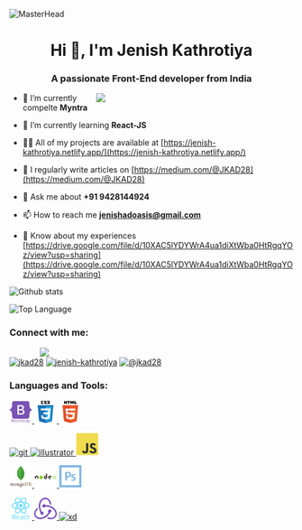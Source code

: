 ![MasterHead](https://www.sevenstarwebsolutions.com/wp-content/themes/sevenstar/img/banner-bg.gif)
<h1 align="center">Hi 👋, I'm Jenish Kathrotiya</h1>
<h3 align="center">A passionate Front-End developer from India</h3>
<img align="right" width="350" src="https://cdn.dribbble.com/users/1162077/screenshots/3848914/programmer.gif">

- 🔭 I’m currently compelte **Myntra**

- 🌱 I’m currently learning **React-JS**

- 👨‍💻 All of my projects are available at [https://jenish-kathrotiya.netlify.app/](https://jenish-kathrotiya.netlify.app/)

- 📝 I regularly write articles on [https://medium.com/@JKAD28](https://medium.com/@JKAD28)

- 💬 Ask me about **+91 9428144924**

- 📫 How to reach me **jenishadoasis@gmail.com**

- 📄 Know about my experiences [https://drive.google.com/file/d/10XAC5lYDYWrA4ua1diXtWba0HtRgqYOz/view?usp=sharing](https://drive.google.com/file/d/10XAC5lYDYWrA4ua1diXtWba0HtRgqYOz/view?usp=sharing)

<!-- - ⚡ Fun fact **I am very Friendly Person** -->

<!-- ### Blogs posts -->
<!-- BLOG-POST-LIST:START -->
<!-- BLOG-POST-LIST:END -->


![Github stats](https://github-readme-stats.vercel.app/api?username=jkad02&count_private=true&show_icons=true&theme=radical
)



![Top Language](https://github-readme-stats.vercel.app/api/top-langs/?username=JKAD02&show_icons=true&theme=radical)


<h3 align="left">Connect with me:</h3><img align="right" width="450" src="https://cdn.dribbble.com/users/2069402/screenshots/5574718/gif-4mb.gif">
<p align="left">
<a href="https://twitter.com/jkad28" target="blank"><img align="center" src="https://raw.githubusercontent.com/rahuldkjain/github-profile-readme-generator/master/src/images/icons/Social/twitter.svg" alt="jkad28" height="30" width="40" /></a>                 
<a href="https://www.linkedin.com/in/jenish-kathrotiya-036213231/" target="blank"><img align="center" src="https://raw.githubusercontent.com/rahuldkjain/github-profile-readme-generator/master/src/images/icons/Social/linked-in-alt.svg" alt="jenish-kathrotiya" height="30" width="40" /></a>
<a href="https://medium.com/@jkad28" target="blank"><img align="center" src="https://raw.githubusercontent.com/rahuldkjain/github-profile-readme-generator/master/src/images/icons/Social/medium.svg" alt="@jkad28" height="30" width="40" /></a>
</p>

<h3 align="left">Languages and Tools:</h3>
<p align="left"> <a href="https://getbootstrap.com" target="_blank" rel="noreferrer"> <img src="https://raw.githubusercontent.com/devicons/devicon/master/icons/bootstrap/bootstrap-plain-wordmark.svg" alt="bootstrap" width="40" height="40"/> </a> <a href="https://www.w3schools.com/css/" target="_blank" rel="noreferrer"> <img src="https://raw.githubusercontent.com/devicons/devicon/master/icons/css3/css3-original-wordmark.svg" alt="css3" width="40" height="40"/> </a> <a href="https://www.w3.org/html/" target="_blank" rel="noreferrer"> 
  <img src="https://raw.githubusercontent.com/devicons/devicon/master/icons/html5/html5-original-wordmark.svg" alt="html5" width="40" height="40"/> </a>
  
 <a href="https://git-scm.com/" target="_blank" rel="noreferrer"> <img src="https://www.vectorlogo.zone/logos/git-scm/git-scm-icon.svg" alt="git" width="40" height="40"/> 
  <a href="https://www.adobe.com/in/products/illustrator.html" target="_blank" rel="noreferrer"> <img src="https://www.vectorlogo.zone/logos/adobe_illustrator/adobe_illustrator-icon.svg" alt="illustrator" width="40" height="40"/> </a> <a href="https://developer.mozilla.org/en-US/docs/Web/JavaScript" target="_blank" rel="noreferrer"> <img src="https://raw.githubusercontent.com/devicons/devicon/master/icons/javascript/javascript-original.svg" alt="javascript" width="40" height="40"/> </a> <a href="https://www.mongodb.com/" target="_blank" rel="noreferrer"> 
  
  <img src="https://raw.githubusercontent.com/devicons/devicon/master/icons/mongodb/mongodb-original-wordmark.svg" alt="mongodb" width="40" height="40"/> </a> <a href="https://nodejs.org" target="_blank" rel="noreferrer"> <img src="https://raw.githubusercontent.com/devicons/devicon/master/icons/nodejs/nodejs-original-wordmark.svg" alt="nodejs" width="40" height="40"/> </a> <a href="https://www.photoshop.com/en" target="_blank" rel="noreferrer"> <img src="https://raw.githubusercontent.com/devicons/devicon/master/icons/photoshop/photoshop-line.svg" alt="photoshop" width="40" height="40"/> </a> <a href="https://reactjs.org/" target="_blank" rel="noreferrer">
  
  <img src="https://raw.githubusercontent.com/devicons/devicon/master/icons/react/react-original-wordmark.svg" alt="react" width="40" height="40"/> </a> <a href="https://redux.js.org" target="_blank" rel="noreferrer"> <img src="https://raw.githubusercontent.com/devicons/devicon/master/icons/redux/redux-original.svg" alt="redux" width="40" height="40"/> </a> <a href="https://www.adobe.com/products/xd.html" target="_blank" rel="noreferrer"> <img src="https://cdn.worldvectorlogo.com/logos/adobe-xd.svg" alt="xd" width="40" height="40"/> </a> </p>

